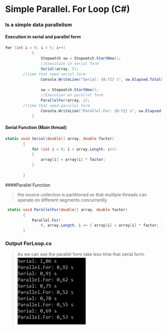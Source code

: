 
 # Simple Parallel. For Loop (C#)
 ###  Is a simple data parallelism
 ####  Execution in serial and parallel form
```c#
for (int i = 0; i < 5; i++)
            {
                Stopwatch sw = Stopwatch.StartNew();
                //Execution in serial form
                Serial(array, 2);
		//time that need serial form
                Console.WriteLine("Serial: {0:f2} s", sw.Elapsed.TotalSeconds);

                sw = Stopwatch.StartNew();
                //Execution en parallel form
                ParallelFor(array, 2);
		//time that need parallel form
                Console.WriteLine("Parallel.For: {0:f2} s", sw.Elapsed.TotalSeconds);
            }
```
 #### Serial Function (Main thread)
```c#
static void Serial(double[] array, double factor)
        {
            for (int i = 0; i < array.Length; i++)
            {
                array[i] = array[i] * factor;
            }

        }
````

 ####Parallel Function 
>  the source collection is partitioned so that 
multiple threads can operate on different segments 
concurrently.
```c#
 static void ParallelFor(double[] array, double factor)
        {
            Parallel.For(
                0, array.Length, i => { array[i] = array[i] * factor; });
        }
```
 ###  Output ForLoop.cs
> As we can see the parallel form take less time 
that serial form. 
![ForLoop](ForLoop.PNG)
